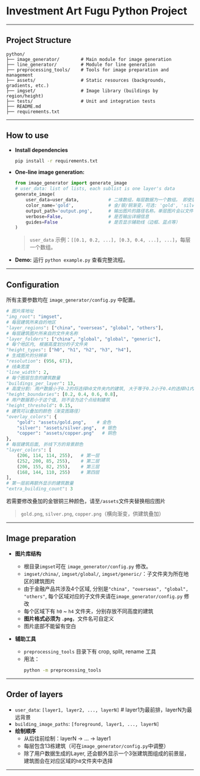 # Investment Art Fugu Python Project

---

## Project Structure

```
python/
├── image_generator/        # Main module for image generation
├── line_generator/         # Module for line generation
├── preprocessing_tools/    # Tools for image preparation and management
├── assets/                 # Static resources (backgrounds, gradients, etc.)
├── imgset/                 # Image library (buildings by region/height)
├── tests/                  # Unit and integration tests
├── README.md
├── requirements.txt
```

---

## How to use

- **Install dependencies**
  ```bash
  pip install -r requirements.txt
  ```

- **One-line image generation:**
  ```python
  from image_generator import generate_image
  # user_data: list of lists, each sublist is one layer's data
  generate_image(
      user_data=user_data,           # 二维数组，每层数据为一个数组。 即使层数据为空， 也需要传入空数组
      color_name='gold',             # 金/银/铜渐变，可选: 'gold', 'silver', 'copper'
      output_path='output.png',      # 输出图片的路径名称。单层图片会以文件名加序号的方式保存
      verbose=False,                 # 是否输出详细信息
      guides=False                   # 是否显示辅助线（边框、蓝点等）
  )
  ```
  > `user_data` 示例：`[[0.1, 0.2, ...], [0.3, 0.4, ...], ...]`，每层一个数组。

- **Demo:**
运行 `python example.py` 查看完整流程。

---

## Configuration

所有主要参数均在 `image_generator/config.py` 中配置。

```python
# 图片库地址
"img_root": "imgset",    
# 每层建筑所来自的地区
"layer_regions": ["china", "overseas", "global", "others"],
# 每层建筑图片所来自的文件夹名称
"layer_folders": ["china", "global", "global", "generic"],
# 每个地区内, 根据高度划分的子文件夹
"height_types": ["h0", "h1", "h2", "h3", "h4"],
# 生成图片的分辨率
"resolution": (956, 671),
# 线条宽度
"line_width": 2,
# 每个图层包含的建筑数量
"buildings_per_layer": 13,  
# 高度分割: 用户数据小于0.2的将选择h0文件夹内的建筑, 大于等于0.2小于0.4的选择h1内的建筑, 依次类推
"height_boundaries": [0.2, 0.4, 0.6, 0.8],
# 用户数据若小于这个值, 则不会为这个点绘制建筑
"height_threshold": 0.15,
# 建筑可以叠加的颜色（渐变图路径）
"overlay_colors": {
    "gold": "assets/gold.png",    # 金色
    "silver": "assets/silver.png",  # 银色
    "copper": "assets/copper.png"   # 铜色
},
# 每层建筑后面, 折线下方的背景颜色
"layer_colors": [
    (206, 114, 114, 255),   # 第一层
    (252, 200, 85, 255),    # 第二层
    (206, 155, 82, 255),    # 第三层
    (168, 144, 110, 255)    # 第四层       
],
# 第一层前再额外显示的建筑数量
"extra_building_count": 3
```
若需要修改叠加的金银铜三种颜色，请至`/assets`文件夹替换相应图片
> `gold.png`, `silver.png`, `copper.png`（横向渐变，供建筑叠加）

---

## Image preparation

- **图片库结构**
  - 根目录`imgset`可在 `image_generator/config.py` 修改。
  - `imgset/china/`, `imgset/global/`, `imgset/generic/`：子文件夹为所在地区的建筑图片
  - 由于金融产品共涉及4个区域, 分别是`"china", "overseas", "global", "others"`, 每个区域对应的子文件夹请在`image_generator/config.py` 修改
  - 每个区域下有 `h0` ~ `h4` 文件夹，分别存放不同高度的建筑
  - **图片格式必须为 `.png`**，文件名可自定义
  - 图片底部不能留有空白

- **辅助工具**
  - `preprocessing_tools` 目录下有 crop, split, rename 工具
  - 用法：
    ```bash
    python -m preprocessing_tools
    ```

---

## Order of layers

- `user_data`: `[layer1, layer2, ..., layerN]`  # layer1为最前排，layerN为最远背景
- `building_image_paths`: `[foreground, layer1, ..., layerN]`
- **绘制顺序**
  - 从后往前绘制：layerN → ... → layer1
  - 每层包含13栋建筑（可在`image_generator/config.py`中调整）
  - 除了用户数据生成的Layer, 还会额外显示一个3张建筑图组成的前景层，建筑图会在对应区域的`h0`文件夹中选择
---